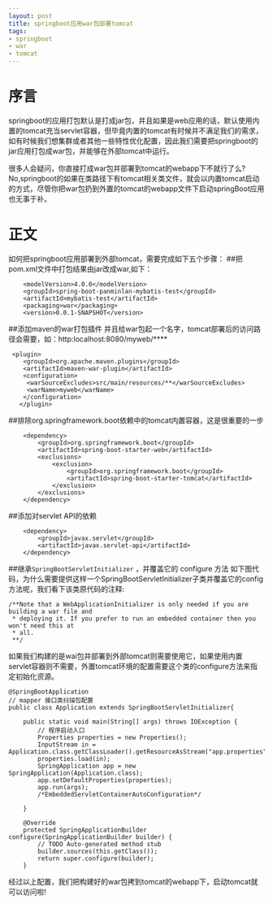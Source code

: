 ```yaml
---
layout: post
title: springboot应用war包部署tomcat
tags:
- springboot
- war
- tomcat
---
```


# 序言
   springboot的应用打包默认是打成jar包，并且如果是web应用的话，默认使用内置的tomcat充当servlet容器，但毕竟内置的tomcat有时候并不满足我们的需求，如有时候我们想集群或者其他一些特性优化配置，因此我们需要把springboot的jar应用打包成war包，并能够在外部tomcat中运行。
   
   很多人会疑问，你直接打成war包并部署到tomcat的webapp下不就行了么?No,springboot的如果在类路径下有tomcat相关类文件，就会以内置tomcat启动的方式，尽管你把war包扔到外置的tomcat的webapp文件下启动springBoot应用也无事于补。
   
# 正文
如何把springboot应用部署到外部tomcat，需要完成如下五个步骤：
##把pom.xml文件中打包结果由jar改成war,如下：
```
    <modelVersion>4.0.0</modelVersion>
    <groupId>spring-boot-panminlan-mybatis-test</groupId>
    <artifactId>mybatis-test</artifactId>
    <packaging>war</packaging>
    <version>0.0.1-SNAPSHOT</version>
```
##添加maven的war打包插件
并且给war包起一个名字，tomcat部署后的访问路径会需要，如：http:localhost:8080/myweb/****
```
 <plugin>     
    <groupId>org.apache.maven.plugins</groupId>     
    <artifactId>maven-war-plugin</artifactId>     
    <configuration>     
     <warSourceExcludes>src/main/resources/**</warSourceExcludes>
     <warName>myweb</warName>     
    </configuration>     
   </plugin>     
```
##排除org.springframework.boot依赖中的tomcat内置容器，这是很重要的一步
```
	<dependency>
		<groupId>org.springframework.boot</groupId>
		<artifactId>spring-boot-starter-web</artifactId>
		<exclusions>
			<exclusion>
				<groupId>org.springframework.boot</groupId>
				<artifactId>spring-boot-starter-tomcat</artifactId>
			</exclusion>
		</exclusions>
	</dependency>
```
##添加对servlet API的依赖
```
    <dependency>
        <groupId>javax.servlet</groupId>
        <artifactId>javax.servlet-api</artifactId>
    </dependency>
```
##继承`SpringBootServletInitializer` ，并覆盖它的 configure 方法
如下图代码，为什么需要提供这样一个SpringBootServletInitializer子类并覆盖它的config方法呢，我们看下该类原代码的注释:
```
/**Note that a WebApplicationInitializer is only needed if you are building a war file and
 * deploying it. If you prefer to run an embedded container then you won't need this at
 * all.
 **/
```
如果我们构建的是wai包并部署到外部tomcat则需要使用它，如果使用内置servlet容器则不需要，外置tomcat环境的配置需要这个类的configure方法来指定初始化资源。

```
@SpringBootApplication
// mapper 接口类扫描包配置
public class Application extends SpringBootServletInitializer{

    public static void main(String[] args) throws IOException {
        // 程序启动入口
        Properties properties = new Properties();
        InputStream in = Application.class.getClassLoader().getResourceAsStream("app.properties");
        properties.load(in);
        SpringApplication app = new SpringApplication(Application.class);
        app.setDefaultProperties(properties);
        app.run(args);
        /*EmbeddedServletContainerAutoConfiguration*/
      
    }
    
    @Override
    protected SpringApplicationBuilder configure(SpringApplicationBuilder builder) {
	    // TODO Auto-generated method stub
	    builder.sources(this.getClass());
	    return super.configure(builder);
    }
```

经过以上配置，我们把构建好的war包拷到tomcat的webapp下，启动tomcat就可以访问啦!
